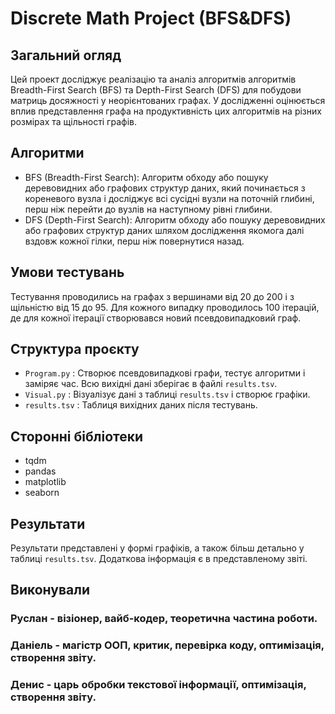 # Discrete Math Project (BFS&DFS) 

## Загальний огляд
Цей проект досліджує реалізацію та аналіз алгоритмів алгоритмів Breadth-First Search (BFS) та Depth-First Search (DFS) для побудови матриць досяжності у неорієнтованих графах. У дослідженні оцінюється вплив представлення графа на продуктивність цих алгоритмів на різних розмірах та щільності графів.

## Алгоритми
+ BFS (Breadth-First Search): Алгоритм обходу або пошуку деревовидних або графових структур даних, який починається з кореневого вузла і досліджує всі сусідні вузли на поточній глибині, перш ніж перейти до вузлів на наступному рівні глибини.
+ DFS (Depth-First Search): Алгоритм обходу або пошуку деревовидних або графових структур даних шляхом дослідження якомога далі вздовж кожної гілки, перш ніж повернутися назад.

## Умови тестувань
Тестування проводились на графах з вершинами від 20 до 200 і з щільністю від 15 до 95. Для кожного випадку проводилось 100 ітерацій, де для кожної ітерації створювався новий псевдовипадковий граф.

## Структура проєкту
+ ``` Program.py ``` : Створює псевдовипадкові графи, тестує алгоритми і заміряє час. Всю вихідні дані зберігає в файлі ```results.tsv```.
+ ``` Visual.py ``` : Візуалізує дані з таблиці ``` results.tsv ``` і створює графіки.
+ ``` results.tsv ``` : Таблиця вихідних даних після тестувань.

## Сторонні бібліотеки
+ tqdm
+ pandas
+ matplotlib
+ seaborn

## Результати
Результати представлені у формі графіків, а також більш детально у таблиці ```results.tsv```. Додаткова інформація є в представленому звіті.

## Виконували
### Руслан - візіонер, вайб-кодер, теоретична частина роботи. 
### Даніель - магістр ООП, критик, перевірка коду, оптимізація, створення звіту.
### Денис - царь обробки текстової інформації, оптимізація, створення звіту. 

